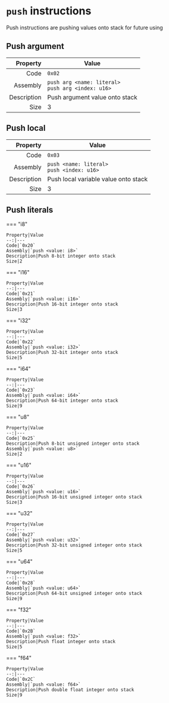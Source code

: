 # `push` instructions
Push instructions are pushing values onto stack for future using

## Push argument

Property|Value
--:|---
Code|`0x02`
Assembly|`push arg <name: literal>`<br/>`push arg <index: u16>`
Description|Push argument value onto stack
Size|3

## Push local
Property|Value
--:|---
Code|`0x03`
Assembly|`push <name: literal>`<br/>`push <index: u16>`
Description|Push local variable value onto stack
Size|3

## Push literals

=== "i8"

	Property|Value
	--:|---
	Code|`0x20`
	Assembly|`push <value: i8>`
	Description|Push 8-bit integer onto stack
	Size|2

=== "i16"

	Property|Value
	--:|---
	Code|`0x21`
	Assembly|`push <value: i16>`
	Description|Push 16-bit integer onto stack
	Size|3

=== "i32"

	Property|Value
	--:|---
	Code|`0x22`
	Assembly|`push <value: i32>`
	Description|Push 32-bit integer onto stack
	Size|5

=== "i64"

	Property|Value
	--:|---
	Code|`0x23`
	Assembly|`push <value: i64>`
	Description|Push 64-bit integer onto stack
	Size|9

=== "u8"

	Property|Value
	--:|---
	Code|`0x25`
	Description|Push 8-bit unsigned integer onto stack
	Assembly|`push <value: u8>`
	Size|2

=== "u16"

	Property|Value
	--:|---
	Code|`0x26`
	Assembly|`push <value: u16>`
	Description|Push 16-bit unsigned integer onto stack
	Size|3

=== "u32"

	Property|Value
	--:|---
	Code|`0x27`
	Assembly|`push <value: u32>`
	Description|Push 32-bit unsigned integer onto stack
	Size|5

=== "u64"

	Property|Value
	--:|---
	Code|`0x28`
	Assembly|`push <value: u64>`
	Description|Push 64-bit unsigned integer onto stack
	Size|9

=== "f32"

	Property|Value
	--:|---
	Code|`0x2B`
	Assembly|`push <value: f32>`
	Description|Push float integer onto stack
	Size|5

=== "f64"

	Property|Value
	--:|---
	Code|`0x2C`
	Assembly|`push <value: f64>`
	Description|Push double float integer onto stack
	Size|9